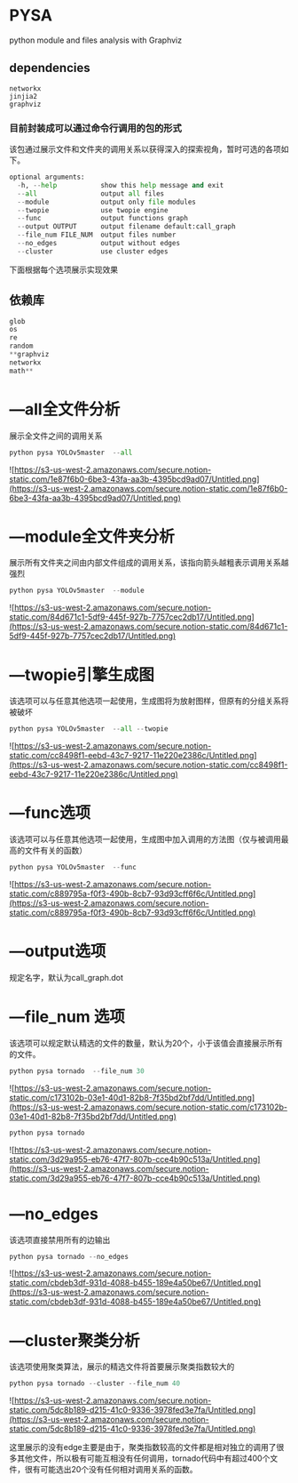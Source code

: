# PYSA
python module and files analysis with Graphviz



## dependencies
```
networkx
jinjia2
graphviz
```


### 目前封装成可以通过命令行调用的包的形式

该包通过展示文件和文件夹的调用关系以获得深入的探索视角，暂时可选的各项如下。

```python
optional arguments:
  -h, --help           show this help message and exit
  --all                output all files
  --module             output only file modules
  --twopie             use twopie engine
  --func               output functions graph
  --output OUTPUT      output filename default:call_graph
  --file_num FILE_NUM  output files number
  --no_edges           output without edges
  --cluster            use cluster edges
```

下面根据每个选项展示实现效果

## 依赖库

```python
glob
os
re
random
**graphviz
networkx 
math**
```

# —all全文件分析

展示全文件之间的调用关系

```python
python pysa YOLOv5master  --all
```

![https://s3-us-west-2.amazonaws.com/secure.notion-static.com/1e87f6b0-6be3-43fa-aa3b-4395bcd9ad07/Untitled.png](https://s3-us-west-2.amazonaws.com/secure.notion-static.com/1e87f6b0-6be3-43fa-aa3b-4395bcd9ad07/Untitled.png)

# —module全文件夹分析

展示所有文件夹之间由内部文件组成的调用关系，该指向箭头越粗表示调用关系越强烈

```python
python pysa YOLOv5master  --module
```

![https://s3-us-west-2.amazonaws.com/secure.notion-static.com/84d671c1-5df9-445f-927b-7757cec2db17/Untitled.png](https://s3-us-west-2.amazonaws.com/secure.notion-static.com/84d671c1-5df9-445f-927b-7757cec2db17/Untitled.png)

# —twopie引擎生成图

该选项可以与任意其他选项一起使用，生成图将为放射图样，但原有的分组关系将被破坏

```python
python pysa YOLOv5master  --all --twopie
```

![https://s3-us-west-2.amazonaws.com/secure.notion-static.com/cc8498f1-eebd-43c7-9217-11e220e2386c/Untitled.png](https://s3-us-west-2.amazonaws.com/secure.notion-static.com/cc8498f1-eebd-43c7-9217-11e220e2386c/Untitled.png)

# —func选项

该选项可以与任意其他选项一起使用，生成图中加入调用的方法图（仅与被调用最高的文件有关的函数）

```python
python pysa YOLOv5master  --func
```

![https://s3-us-west-2.amazonaws.com/secure.notion-static.com/c889795a-f0f3-490b-8cb7-93d93cff6f6c/Untitled.png](https://s3-us-west-2.amazonaws.com/secure.notion-static.com/c889795a-f0f3-490b-8cb7-93d93cff6f6c/Untitled.png)

# —output选项

规定名字，默认为call_graph.dot

# —file_num 选项

该选项可以规定默认精选的文件的数量，默认为20个，小于该值会直接展示所有的文件。

```python
python pysa tornado  --file_num 30
```

![https://s3-us-west-2.amazonaws.com/secure.notion-static.com/c173102b-03e1-40d1-82b8-7f35bd2bf7dd/Untitled.png](https://s3-us-west-2.amazonaws.com/secure.notion-static.com/c173102b-03e1-40d1-82b8-7f35bd2bf7dd/Untitled.png)

```python
python pysa tornado 
```

![https://s3-us-west-2.amazonaws.com/secure.notion-static.com/3d29a955-eb76-47f7-807b-cce4b90c513a/Untitled.png](https://s3-us-west-2.amazonaws.com/secure.notion-static.com/3d29a955-eb76-47f7-807b-cce4b90c513a/Untitled.png)

# —no_edges

该选项直接禁用所有的边输出

```python
python pysa tornado --no_edges
```

![https://s3-us-west-2.amazonaws.com/secure.notion-static.com/cbdeb3df-931d-4088-b455-189e4a50be67/Untitled.png](https://s3-us-west-2.amazonaws.com/secure.notion-static.com/cbdeb3df-931d-4088-b455-189e4a50be67/Untitled.png)

# —cluster聚类分析

该选项使用聚类算法，展示的精选文件将首要展示聚类指数较大的

```python
python pysa tornado --cluster --file_num 40
```

![https://s3-us-west-2.amazonaws.com/secure.notion-static.com/5dc8b189-d215-41c0-9336-3978fed3e7fa/Untitled.png](https://s3-us-west-2.amazonaws.com/secure.notion-static.com/5dc8b189-d215-41c0-9336-3978fed3e7fa/Untitled.png)

这里展示的没有edge主要是由于，聚类指数较高的文件都是相对独立的调用了很多其他文件，所以极有可能互相没有任何调用，tornado代码中有超过400个文件，很有可能选出20个没有任何相对调用关系的函数。
